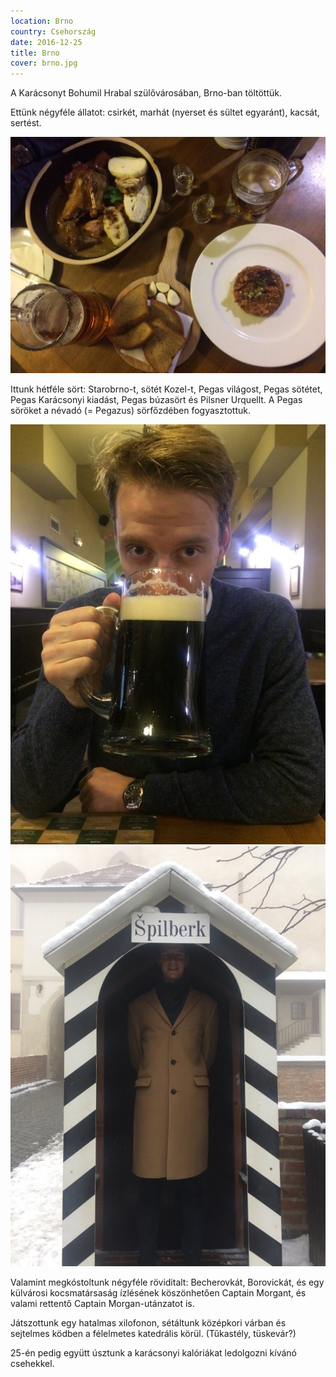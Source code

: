 ```yaml
---
location: Brno
country: Csehország
date: 2016-12-25
title: Brno
cover: brno.jpg
---
```


A Karácsonyt Bohumil Hrabal szülővárosában, Brno-ban töltöttük.

Ettünk négyféle állatot: csirkét, marhát (nyerset és sültet egyaránt), kacsát, sertést.

![vacsora rengeteg kajával](../../img/brno.jpg)

Ittunk hétféle sört: Starobrno-t, sötét Kozel-t, Pegas világost, Pegas sötétet, Pegas Karácsonyi kiadást, Pegas búzasört és Pilsner Urquellt. A Pegas söröket a névadó (= Pegazus) sörfőzdében fogyasztottuk.

![Samu egy literes korsó barnasörrel](../../img/sor.jpg)
![Samu a Brno-i várban](../../img/spilberk.jpg)

Valamint megkóstoltunk négyféle röviditalt: Becherovkát, Borovickát, és egy külvárosi kocsmatársaság ízlésének köszönhetően Captain Morgant, és valami rettentő Captain Morgan-utánzatot is.

Játszottunk egy hatalmas xilofonon, sétáltunk középkori várban és sejtelmes ködben a félelmetes katedrális körül. (Tűkastély, tüskevár?)

25-én pedig együtt úsztunk a karácsonyi kalóriákat ledolgozni kívánó csehekkel.
